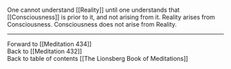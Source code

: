 One cannot understand [[Reality]] until one understands that [[Consciousness]] is prior to it, and not arising from it. Reality arises from Consciousness. Consciousness does not arise from Reality. 

___

Forward to [[Meditation 434]]  
Back to [[Meditation 432]]  
Back to table of contents [[The Lionsberg Book of Meditations]]  